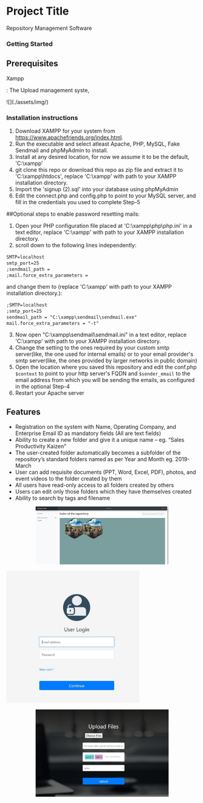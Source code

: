 # Project Title

Repository Management Software

### Getting Started


## Prerequisites

Xampp


<Project>: The Upload management syste,

![<Project>](./assets/img/<an img>)

### Installation instructions

1. Download XAMPP for your system from https://www.apachefriends.org/index.html.
2. Run the executable and select atleast Apache, PHP, MySQL, Fake Sendmail and phpMyAdmin to install.
3. Install at any desired location, for now we assume it to be the default, 'C:\xampp'
4. git clone this repo or download this repo as zip file and extract it to 'C:\xampp\htdocs', replace 'C:\xampp' with path to your XAMPP installation directory.
5. Import the 'signup (2).sql' into your database using phpMyAdmin
6. Edit the connect.php and config.php to point to your MySQL server, and fill in the credentials you used to complete Step-5

##Optional steps to enable password resetting mails:
1. Open your PHP configuration file placed at 'C:\xampp\php\php.ini' in a text editor, replace 'C:\xampp' with path to your XAMPP installation directory.
2. scroll down to the following lines independently:

```
SMTP=localhost
smtp_port=25
;sendmail_path =
;mail.force_extra_parameters =
```

and change them to (replace 'C:\xampp' with path to your XAMPP installation directory.):

```
;SMTP=localhost
;smtp_port=25
sendmail_path = "C:\xampp\sendmail\sendmail.exe"
mail.force_extra_parameters = "-t"
```

3. Now open "C:\xampp\sendmail\sendmail.ini" in a text editor, replace 'C:\xampp' with path to your XAMPP installation directory.
4. Change the setting to the ones required by your custom smtp server(like, the one used for internal emails) or to your email provider's smtp server(like, the ones provided by larger networks in public domain)
5. Open the location where you saved this repository and edit the conf.php ```$context``` to point to your http server's FQDN and ```$sender_email``` to the email address from which you will be sending the emails, as configured in the optional Step-4
6. Restart your Apache server


## Features
- Registration on the system with Name, Operating Company, and Enterprise Email ID as mandatory fields (All are text fields)
- Ability to create a new folder and give it a unique name – eg. “Sales Productivity Kaizen”
- The user-created folder automatically becomes a subfolder of the repository’s standard folders named as per Year and Month eg. 2019-March
- User can add requisite documents (PPT, Word, Excel, PDF), photos, and event videos to the folder created by them
- All users have read-only access to all folders created by others
- Users can edit only those folders which they have themselves created
- Ability to search by tags and filename

<p align="center">
  <img src="assets/img/userinterface.jpg" width="350" title="hover text">
  </p>
  <p align="centre">
  <img src="assets/img/userlogin.jpg" width="350" alt="accessibility text">
</p>
<p align="center">
  <img src="assets/img/upload.jpg" width="350" title="hover text">
  </p>
      


